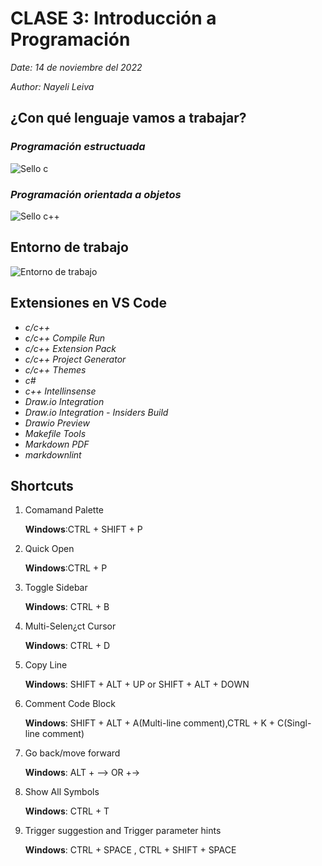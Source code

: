 # CLASE 3: Introducción a Programación
*Date:* *14 de noviembre del 2022*

*Author:* *Nayeli Leiva*
## ¿Con qué lenguaje vamos a trabajar?

### ***Programación estructuada***
![Sello c](https://www.albertoluebbert.com/blog/wp-content/uploads/2018/11/lenguaje-c.png)

### ***Programación orientada a objetos***
![Sello c++](https://upload.wikimedia.org/wikipedia/commons/thumb/1/18/ISO_C%2B%2B_Logo.svg/1200px-ISO_C%2B%2B_Logo.svg.png)

## Entorno de trabajo
![Entorno de trabajo](vscode.png)
## Extensiones en VS Code

* *c/c++*
* *c/c++ Compile Run*
* *c/c++ Extension Pack*
* *c/c++ Project Generator*
* *c/c++ Themes*
* *c#*
* *c++ Intellinsense*
* *Draw.io Integration*
* *Draw.io Integration - Insiders Build*
* *Drawio Preview*
* *Makefile Tools*
* *Markdown PDF*
* *markdownlint*
## Shortcuts
1. Comamand Palette
   
   **Windows**:CTRL + SHIFT + P
2. Quick Open

    **Windows**:CTRL + P
3. Toggle Sidebar
   
    **Windows**: CTRL + B
4. Multi-Selen¿ct Cursor
   
   **Windows**: CTRL + D
5. Copy Line
   
   **Windows**: SHIFT + ALT + UP or SHIFT + ALT + DOWN
6. Comment Code Block 
   
   **Windows**: SHIFT + ALT + A(Multi-line comment),CTRL + K + C(Singl-line comment)
7. Go back/move forward
   
   **Windows**: ALT + --> OR +->
8. Show All Symbols 
   
   **Windows**: CTRL + T
9.  Trigger suggestion and Trigger parameter hints
   
    **Windows**: CTRL + SPACE , CTRL + SHIFT     + SPACE
